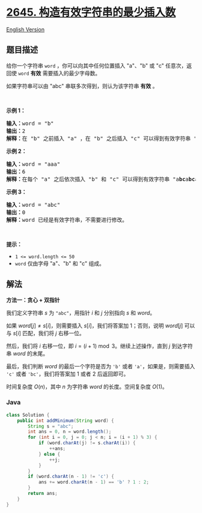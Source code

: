 # [2645. 构造有效字符串的最少插入数](https://leetcode.cn/problems/minimum-additions-to-make-valid-string)

[English Version](/solution/2600-2699/2645.Minimum%20Additions%20to%20Make%20Valid%20String/README_EN.md)

## 题目描述

<p>给你一个字符串 <code>word</code> ，你可以向其中任何位置插入 "a"、"b" 或 "c" 任意次，返回使 <code>word</code> <strong>有效</strong> 需要插入的最少字母数。</p>

<p>如果字符串可以由 "abc" 串联多次得到，则认为该字符串 <strong>有效</strong> 。</p>

<p>&nbsp;</p>

<p><strong>示例 1：</strong></p>

<pre><strong>输入：</strong>word = "b"
<strong>输出：</strong>2
<strong>解释：</strong>在 "b" 之前插入 "a" ，在 "b" 之后插入 "c" 可以得到有效字符串 "<strong>a</strong>b<strong>c</strong>" 。
</pre>

<p><strong>示例 2：</strong></p>

<pre><strong>输入：</strong>word = "aaa"
<strong>输出：</strong>6
<strong>解释：</strong>在每个 "a" 之后依次插入 "b" 和 "c" 可以得到有效字符串 "a<strong>bc</strong>a<strong>bc</strong>a<strong>bc</strong>" 。
</pre>

<p><strong>示例 3：</strong></p>

<pre><strong>输入：</strong>word = "abc"
<strong>输出：</strong>0
<strong>解释：</strong>word 已经是有效字符串，不需要进行修改。 
</pre>

<p>&nbsp;</p>

<p><strong>提示：</strong></p>

<ul>
	<li><code>1 &lt;= word.length &lt;= 50</code></li>
	<li><code>word</code> 仅由字母 "a"、"b" 和 "c" 组成。</li>
</ul>

## 解法

**方法一：贪心 + 双指针**

我们定义字符串 $s$ 为 `"abc"`，用指针 $i$ 和 $j$ 分别指向 $s$ 和 $word$。

如果 $word[j] \neq s[i]$，则需要插入 $s[i]$，我们将答案加 $1$；否则，说明 $word[j]$ 可以与 $s[i]$ 匹配，我们将 $j$ 右移一位。

然后，我们将 $i$ 右移一位，即 $i = (i + 1) \bmod 3$。继续上述操作，直到 $j$ 到达字符串 $word$ 的末尾。

最后，我们判断 $word$ 的最后一个字符是否为 `'b'` 或者 `'a'`，如果是，则需要插入 `'c'` 或者 `'bc'`，我们将答案加 $1$ 或者 $2$ 后返回即可。

时间复杂度 $O(n)$，其中 $n$ 为字符串 $word$ 的长度。空间复杂度 $O(1)$。

### **Java**

```java
class Solution {
    public int addMinimum(String word) {
        String s = "abc";
        int ans = 0, n = word.length();
        for (int i = 0, j = 0; j < n; i = (i + 1) % 3) {
            if (word.charAt(j) != s.charAt(i)) {
                ++ans;
            } else {
                ++j;
            }
        }
        if (word.charAt(n - 1) != 'c') {
            ans += word.charAt(n - 1) == 'b' ? 1 : 2;
        }
        return ans;
    }
}
```
